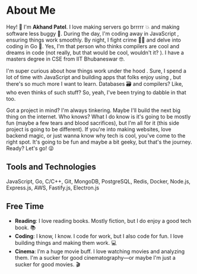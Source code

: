 # About Me

Hey! 👋 I'm **Akhand Patel**. I love making servers go brrrrr 💥 and making software less buggy 🐞. During the day, I'm coding away in JavaScript , ensuring things work smoothly. By night, I fight crime 🦸‍♂️ and delve into coding in Go 🐹. Yes, I'm that person who thinks compilers are cool and dreams in code (not really, but that would be cool, wouldn't it? ). I have a masters degree in CSE from IIT Bhubaneswar 🤓.

I'm super curious about how things work under the hood . Sure, I spend a lot of time with JavaScript and building apps that folks enjoy using , but there's so much more I want to learn. Databases 🗃️ and compilers? Like, who even thinks of such stuff?  So, yeah, I've been trying to dabble in that too.

Got a project in mind? I'm always tinkering. Maybe I'll build the next big thing on the internet. Who knows? What I do know is it's going to be mostly fun (maybe a few tears and blood sacrifices), but I'm all for it (this side project is going to be different). If you're into making websites, love backend magic, or just wanna know why tech is cool, you've come to the right spot. It's going to be fun and maybe a bit geeky, but that's the journey. Ready? Let's go! 😜


## Tools and Technologies
JavaScript, Go, C/C++, Git, MongoDB, PostgreSQL, Redis, Docker, Node.js, Express.js, AWS, Fastify.js, Electron.js


## Free Time
- **Reading**: I love reading books. Mostly fiction, but I do enjoy a good tech book. 📚
- **Coding**: I know, I know. I code for work, but I also code for fun. I love building things and making them work. 💻
- **Cinema**: I'm a huge movie buff. I love watching movies and analyzing them. I'm a sucker for good cinematography—or maybe I'm just a sucker for good movies. 🎬